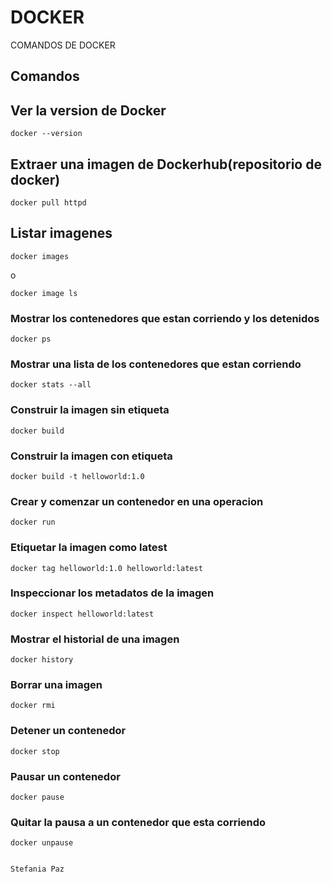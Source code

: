 # DOCKER
COMANDOS DE DOCKER
## Comandos

## Ver la version de Docker 
```
docker --version
```
## Extraer una imagen de Dockerhub(repositorio de docker)
```
docker pull httpd
```

## Listar imagenes
```
docker images
```
o 
```
docker image ls
```

### Mostrar los contenedores que estan corriendo y los detenidos

```
docker ps
```

### Mostrar una lista de los contenedores que estan corriendo

```
docker stats --all
```

### Construir la imagen sin etiqueta

```
docker build 
```

### Construir la imagen con etiqueta

```
docker build -t helloworld:1.0
```

### Crear y comenzar un contenedor en una operacion 

```
docker run
```

### Etiquetar la imagen como latest

```
docker tag helloworld:1.0 helloworld:latest
```

### Inspeccionar los metadatos de la imagen 

```
docker inspect helloworld:latest
```

### Mostrar el historial de una imagen

```
docker history
```

### Borrar una imagen

```
docker rmi 
```

### Detener un contenedor

```
docker stop
```
### Pausar un contenedor

```
docker pause
```

### Quitar la pausa a un contenedor que esta corriendo 

```
docker unpause
```

                                                                          
                                                                          
                                                                          
                                                                          Stefania Paz
